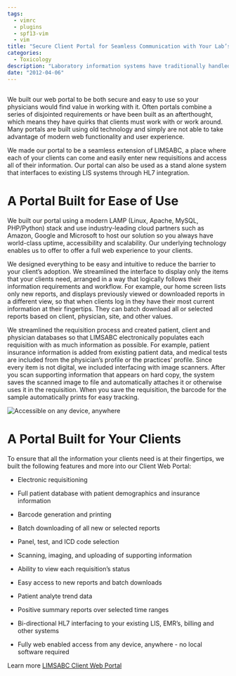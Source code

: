 ```yaml
---
tags:
  - vimrc
  - plugins
  - spf13-vim
  - vim
title: "Secure Client Portal for Seamless Communication with Your Lab’s Clients"
categories:
  - Toxicology
description: "Laboratory information systems have traditionally handled only the management and "
date: "2012-04-06"
---
```


## 

We built our web portal to be both secure and easy to use so your physicians would find value in working with it. Often portals combine a series of disjointed requirements or have been built as an afterthought, which means they have quirks that clients must work with or work around. Many portals are built using old technology and simply are not able to take advantage of modern web functionality and user experience.

We made our portal to be a seamless extension of LIMSABC, a place where each of your clients can come and easily enter new requisitions and access all of their information. Our portal can also be used as a stand alone system that interfaces to existing LIS systems through HL7 integration.

# **A Portal Built for Ease of Use**

We built our portal using a modern LAMP (Linux, Apache, MySQL, PHP/Python) stack and use industry-leading cloud partners such as Amazon, Google and Microsoft to host our solution so you always have world-class uptime, accessibility and scalability. Our underlying technology enables us to offer to offer a full web experience to your clients.

We designed everything to be easy and intuitive to reduce the barrier to your client’s adoption. We streamlined the interface to display only the items that your clients need, arranged in a way that logically follows their information requirements and workflow. For example, our home screen lists only new reports, and displays previously viewed or downloaded reports in a different view, so that when clients log in they have their most current information at their fingertips. They can batch download all or selected reports based on client, physician, site, and other values.

We streamlined the requisition process and created patient, client and physician databases so that LIMSABC electronically populates each requisition with as much information as possible. For example, patient insurance information is added from existing patient data, and medical tests are included from the physician’s profile or the practices’ profile. Since every item is not digital, we included interfacing with image scanners. After you scan supporting information that appears on hard copy, the system saves the scanned image to file and automatically attaches it or otherwise uses it in the requisition. When you save the requisition, the barcode for the sample automatically prints for easy tracking.

![Accessible on any device, anywhere](/assets/img/blog/Tox_report_at_physican.jpg) 

# **A Portal Built for Your Clients**

To ensure that all the information your clients need is at their fingertips, we built the following features and more into our Client Web Portal:

- Electronic requisitioning

- Full patient database with patient demographics and insurance information

- Barcode generation and printing

- Batch downloading of all new or selected reports

- Panel, test, and ICD code selection

- Scanning, imaging, and uploading of supporting information

- Ability to view each requisition’s status

- Easy access to new reports and batch downloads

- Patient analyte trend data

- Positive summary reports over selected time ranges

- Bi-directional HL7 interfacing to your existing LIS, EMR’s, billing and other systems

- Fully web enabled access from any device, anywhere - no local software required

  

Learn more [LIMSABC Client Web Portal](https://www.limsabc.com/solution/client-web-portal)
